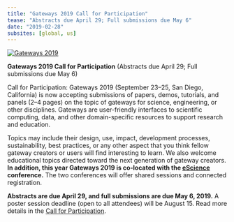 ```yaml
---
title: "Gateways 2019 Call for Participation"
tease: "Abstracts due April 29; Full submissions due May 6"
date: "2019-02-28"
subsites: [global, us]
---
```


[<img class="float-right" style="max-width: 300px" src="/images/logos/gateways-2019-logo.png" alt="Gateways 2019" />](http://sciencegateways.org/gateways2019/call)

**Gateways 2019 Call for Participation** (Abstracts due April 29; Full submissions due May 6)

Call for Participation: Gateways 2019 (September 23–25, San Diego, California) is now accepting submissions of papers, demos, tutorials, and panels (2–4 pages) on the topic of gateways for science, engineering, or other disciplines. Gateways are user-friendly interfaces to scientific computing, data, and other domain-specific resources to support research and education.

Topics may include their design, use, impact, development processes, sustainability, best practices, or any other aspect that you think fellow gateway creators or users will find interesting to learn. We also welcome educational topics directed toward the next generation of gateway creators. **In addition, this year Gateways 2019 is co-located with the [eScience](https://escience2019.sdsc.edu/) conference.** The two conferences will offer shared sessions and connected registration.

**Abstracts are due April 29, and full submissions are due May 6, 2019.** A poster session deadline (open to all attendees) will be August 15. Read more details in the [Call for Participation](http://sciencegateways.org/gateways2019/call).

